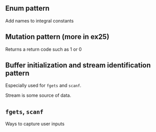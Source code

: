 ## Enum pattern

Add names to integral constants

## Mutation pattern (more in ex25)

Returns a return code such as 1 or 0

## Buffer initialization and stream identification pattern

Especially used for `fgets` and `scanf`.

Stream is some source of data.

## `fgets`, `scanf`

Ways to capture user inputs

